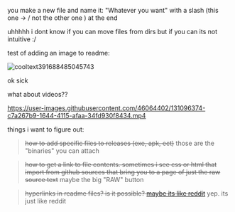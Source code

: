 you make a new file and name it:
"Whatever you want" with a slash (this one -> / not the other one \) at the end

uhhhhh i dont know if you can move files from dirs but if you can its not intuitive :/

test of adding an image to readme:

![cooltext391688485045743](https://user-images.githubusercontent.com/46064402/131096058-8957a4fc-b3cc-4a68-b032-9d7d1a2dff20.gif)

ok sick

what about videos??

https://user-images.githubusercontent.com/46064402/131096374-c7a267b9-1644-4115-afaa-34fd930f8434.mp4

things i want to figure out:

> ~~how to add specific files to releases (exe, apk, ect)~~ those are the "binaries" you can attach

> ~~how to get a link to file contents.
sometimes i see css or html that import from github sources that bring you to a page of just the raw source text~~ maybe the big "RAW" button

> ~~hyperlinks in readme files? is it possible? [maybe its like reddit](https://raw.githubusercontent.com/ThatGuyAgain42/sandboxrepo/main/figured%20out%20how%20to%20make%20folders/cooltext391689395848516.png)~~ yep. its just like reddit
